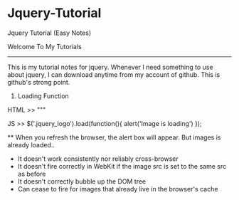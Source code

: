 # Jquery-Tutorial
Jquery Tutorial (Easy Notes)


Welcome To My Tutorials
_______________________

This is my tutorial notes for jquery. Whenever I need something to use about jquery, I can download anytime from my account of github. This is github's strong point.

01. Loading Function

HTML >> "<img class="img-responsive jquery_logo" src="jquery.png" alt="" />""

JS >> $('.jquery_logo').load(function(){
	 alert('Image is loading')
     });

** When you refresh the browser, the alert box will appear. But images is already loaded..

   * It doesn't work consistently nor reliably cross-browser
   * It doesn't fire correctly in WebKit if the image src is set to the same src as before
   * It doesn't correctly bubble up the DOM tree
   * Can cease to fire for images that already live in the browser's cache
